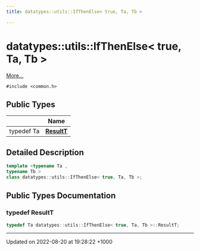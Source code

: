 ```yaml
---
title: datatypes::utils::IfThenElse< true, Ta, Tb >

---
```


# datatypes::utils::IfThenElse< true, Ta, Tb >



 [More...](#detailed-description)


`#include <common.h>`

## Public Types

|                | Name           |
| -------------- | -------------- |
| typedef Ta | **[ResultT](/uchronia-ts-doc/cpp/Classes/classdatatypes_1_1utils_1_1IfThenElse_3_01true_00_01Ta_00_01Tb_01_4/#typedef-resultt)**  |

## Detailed Description

```cpp
template <typename Ta ,
typename Tb >
class datatypes::utils::IfThenElse< true, Ta, Tb >;
```

## Public Types Documentation

### typedef ResultT

```cpp
typedef Ta datatypes::utils::IfThenElse< true, Ta, Tb >::ResultT;
```


-------------------------------

Updated on 2022-08-20 at 19:28:22 +1000